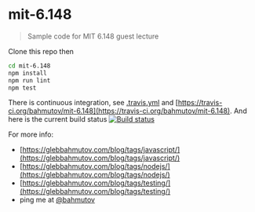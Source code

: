 # mit-6.148

> Sample code for MIT 6.148 guest lecture

Clone this repo then

```sh
cd mit-6.148
npm install
npm run lint
npm test
```

There is continuous integration, see [.travis.yml](.travis.yml)
and [https://travis-ci.org/bahmutov/mit-6.148](https://travis-ci.org/bahmutov/mit-6.148).
And here is the current build status [![Build status][ci-image] ][ci-url]

For more info:

* [https://glebbahmutov.com/blog/tags/javascript/](https://glebbahmutov.com/blog/tags/javascript/)
* [https://glebbahmutov.com/blog/tags/nodejs/](https://glebbahmutov.com/blog/tags/nodejs/)
* [https://glebbahmutov.com/blog/tags/testing/](https://glebbahmutov.com/blog/tags/testing/)
* ping me at [@bahmutov](https://twitter.com/bahmutov)

[ci-image]: https://travis-ci.org/bahmutov/mit-6.148.svg?branch=master
[ci-url]: https://travis-ci.org/bahmutov/mit-6.148
